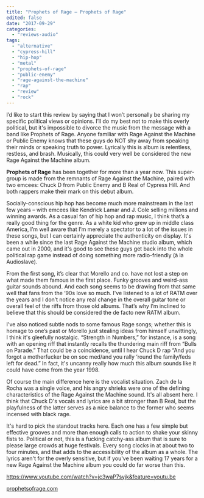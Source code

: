 ```yaml
---
title: "Prophets of Rage – Prophets of Rage"
edited: false
date: "2017-09-29"
categories:
  - "reviews-audio"
tags:
  - "alternative"
  - "cypress-hill"
  - "hip-hop"
  - "metal"
  - "prophets-of-rage"
  - "public-enemy"
  - "rage-against-the-machine"
  - "rap"
  - "review"
  - "rock"
---
```


I’d like to start this review by saying that I won’t personally be sharing my specific political views or opinions. I’ll do my best not to make this overly political, but it's impossible to divorce the music from the message with a band like Prophets of Rage. Anyone familiar with Rage Against the Machine or Public Enemy knows that these guys do NOT shy away from speaking their minds or speaking truth to power. Lyrically this is album is relentless, restless, and brash. Musically, this could very well be considered the new Rage Against the Machine album.

**Prophets of Rage** has been together for more than a year now. This super-group is made from the remnants of Rage Against the Machine, paired with two emcees: Chuck D from Public Enemy and B Real of Cypress Hill. And both rappers make their mark on this debut album.

Socially-conscious hip hop has become much more mainstream in the last few years – with emcees like Kendrick Lamar and J. Cole selling millions and winning awards. As a casual fan of hip hop and rap music, I think that’s a really good thing for the genre. As a white kid who grew up in middle class America, I’m well aware that I’m merely a spectator to a lot of the issues in these songs, but I can certainly appreciate the authenticity on display. It's been a while since the last Rage Against the Machine studio album, which came out in 2000, and it's good to see these guys get back into the whole political rap game instead of doing something more radio-friendly (à la Audioslave).

From the first song, it’s clear that Morello and co. have not lost a step on what made them famous in the first place. Funky grooves and weird-ass guitar sounds abound. And each song seems to be drawing from that same well that fans from the ‘90s love so much. I've listened to a lot of RATM over the years and I don’t notice any real change in the overall guitar tone or overall feel of the riffs from those old albums. That’s why I’m inclined to believe that this should be considered the de facto new RATM album.

I've also noticed subtle nods to some famous Rage songs; whether this is homage to one’s past or Morello just stealing ideas from himself unwittingly, I think it's gleefully nostalgic. “Strength in Numbers,” for instance, is a song with an opening riff that instantly recalls the thundering main riff from “Bulls on Parade.” That could be a coincidence, until I hear Chuck D rap “And you forgot a motherfucker be on soc med/and you rally ‘round the family/feds left for dead.” In fact, it's uncanny really how much this album sounds like it could have come from the year 1998.

Of course the main difference here is the vocalist situation. Zach de la Rocha was a single voice, and his angry shrieks were one of the defining characteristics of the Rage Against the Machine sound. It's all absent here. I think that Chuck D's vocals and lyrics are a bit stronger than B Real, but the playfulness of the latter serves as a nice balance to the former who seems incensed with black rage.

It's hard to pick the standout tracks here. Each one has a few simple but effective grooves and more than enough calls to action to shake your skinny fists to. Political or not, this is a fucking catchy-ass album that is sure to please large crowds at huge festivals. Every song clocks in at about two to four minutes, and that adds to the accessibility of the album as a whole. The lyrics aren't for the overly sensitive, but if you've been waiting 17 years for a new Rage Against the Machine album you could do far worse than this.

https://www.youtube.com/watch?v=jc3waP7syjk&feature=youtu.be

[prophetsofrage.com](http://prophetsofrage.com/)
